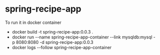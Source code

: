# spring-recipe-app

To run it in docker container
- docker build -t spring-recipe-app:0.0.3 .
- docker run --name spring-recipe-app-container --link mysqldb:mysql -p 8080:8080 -d spring-recipe-app:0.0.3
- docker logs --follow spring-recipe-app-container

